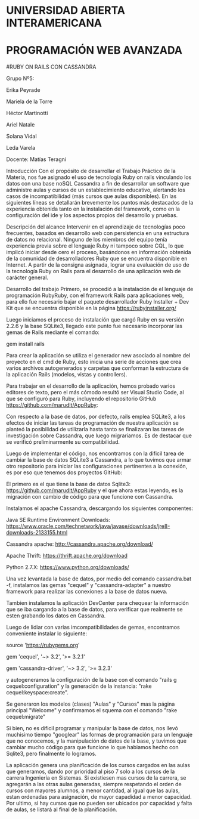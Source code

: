 # UNIVERSIDAD ABIERTA INTERAMERICANA
# PROGRAMACIÓN WEB AVANZADA

#RUBY ON RAILS CON CASSANDRA

Grupo Nº5:

Erika Peyrade

Mariela de la Torre

Héctor Martinotti

Ariel Natale

Solana Vidal

Leda Varela


Docente:
Matías Teragni

Introducción
Con el propósito de desarrollar el Trabajo Práctico de la Materia, nos fue asignado el uso de tecnología Ruby on rails vinculando los datos con una base noSQL Cassandra a fin de desarrollar un software que administre aulas y cursos de un establecimiento educativo, alertando los casos de incompatibilidad (más cursos que aulas disponibles). En las siguientes líneas se detallarán brevemente los puntos más destacados de la experiencia obtenida tanto en la instalación del framework, como en la configuración del ide y los aspectos propios del desarrollo y pruebas. 

Descripción del alcance
Intervenir en el aprendizaje de tecnologías poco frecuentes, basados en desarrollo web con persistencia en una estructura de datos no relacional. Ninguno de los miembros del equipo tenía experiencia previa sobre el lenguaje Ruby ni tampoco sobre CQL, lo que implicó iniciar desde cero el proceso, basándonos en información obtenida de la comunidad de desarrolladores Ruby que se encuentra disponible en Internet. A partir de la consigna asignada, lograr una evaluación de uso de la tecnología Ruby on Rails para el desarrollo de una aplicación web de carácter general.

Desarrollo del trabajo
Primero, se procedió a la instalación de el lenguaje de programación RubyRuby, con el framework Rails para aplicaciones web, para ello fue necesario bajar el paquete desarrollador Ruby Installer + Dev Kit que se encuentra disponible en la página https://rubyinstaller.org/

Luego iniciamos el proceso de instalación que cargó Ruby en su versión 2.2.6 y la base SQLite3, llegado este punto fue necesario incorporar las gemas de Rails mediante el comando: 

gem install rails

Para crear la aplicación se utiliza el generador new asociado al nombre del proyecto en el cmd de Ruby, esto inicia una serie de acciones que crea varios archivos autogenerados y carpetas que conforman la estructura de la aplicación Rails (modelos, vistas y controllers).

Para trabajar en el desarrollo de la aplicación, hemos probado varios editores de texto, pero el más cómodo resultó ser Visual Studio Code, al que se configuró para Ruby, incluyendo el repositorio GitHub https://github.com/marudlt/AppRuby:

Con respecto a la base de datos, por defecto, rails emplea SQLite3, a los efectos de iniciar las tareas de programación de nuestra aplicación se planteó la posibilidad de utilizarla hasta tanto se finalizaran las tareas de investigación sobre Cassandra, que luego migraríamos. Es de destacar que se verificó preliminarmente su compatibilidad.

Luego de implementar el código, nos encontramos con la dificil tarea de cambiar la base de datos SQLite3 a Cassandra, a lo que tuvimos que armar otro repositorio para iniciar las configuraciones pertinentes a la conexión, es por eso que tenemos dos proyectos GitHub:

El primero es el que tiene la base de datos Sqlite3: https://github.com/marudlt/AppRuby y el que ahora estas leyendo, es la migración con cambio de código para que funcione con Cassandra.

Instalamos el apache Cassandra, descargando los siguientes componentes:

Java SE Runtime Environment Downloads: https://www.oracle.com/technetwork/java/javase/downloads/jre8-downloads-2133155.html

Cassandra apache: http://cassandra.apache.org/download/

Apache Thrift: https://thrift.apache.org/download

Python 2.7.X: https://www.python.org/downloads/

Una vez levantada la base de datos, por medio del comando cassandra.bat -f, instalamos las gemas "cequel" y "cassandra-adapter" a nuestro framework para realizar las conexiones a la base de datos nueva.

Tambien instalamos la aplicación DevCenter para chequear la información que se iba cargando a la base de datos, para verificar que realmente se esten grabando los datos en Cassandra.

Luego de lidiar con varias imcompatibilidades de gemas, encontramos conveniente instalar lo siguiente:

source 'https://rubygems.org'

gem 'cequel', '~> 3.2', '>= 3.2.1'

gem 'cassandra-driver', '~> 3.2', '>= 3.2.3'


y autogeneramos la configuración de la base con el comando "rails g cequel:configuration" y la generación de la instancia: "rake cequel:keyspace:create".

Se generaron los modelos (clases) "Aulas" y "Cursos" mas la página principal "Welcome" y confirmamos el squema con el comando "rake cequel:migrate"

Si bien, no es dificil programar y manipular la base de datos, nos llevó muchisimo tiempo "googlear" las formas de programación para un lenguaje que no conocemos, y la manipulación de datos de la base, y tuvimos que cambiar mucho código para que funcione lo que habiamos hecho con Sqlite3, pero finalmente lo logramos.

La aplicación genera una planificación de los cursos cargados en las aulas que generamos, dando por prioridad al piso 7 solo a los cursos de la carrera Ingeniería en Sistemas. Si existiesen mas cursos de la carrera, se agregarán a las otras aulas generadas, siempre respetando el orden de cursos con mayores alumnos, a menor cantidad, al igual que las aulas, estan ordenadas para asignación, de mayor capadidad a menor capacidad. Por ultimo, si hay cursos que no pueden ser ubicados por capacidad y falta de aulas, se listará al final de la planificación.


